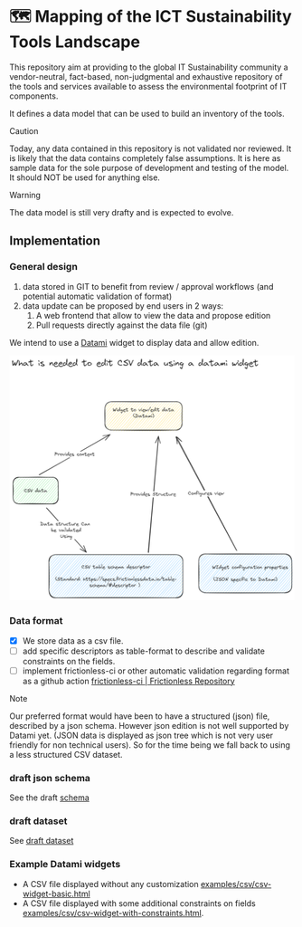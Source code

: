 # 🗺️ Mapping of the ICT Sustainability Tools Landscape

This repository aim at providing to the global IT Sustainability community a vendor-neutral, fact-based, non-judgmental and exhaustive repository of the tools and services available to assess the environmental footprint of IT components.

It defines a data model that can be used to build an inventory of the tools.

> [!CAUTION]
> Today, any data contained in this repository is not validated nor reviewed. It is likely that the data contains completely false assumptions. It is here as sample data for the sole purpose of development and testing of the model. It should NOT be used for anything else.

> [!WARNING]
> The data model is still very drafty and is expected to evolve.

## Implementation

### General design

1. data stored in GIT to benefit from review / approval workflows (and potential automatic validation of format)
2. data update can be proposed by end users in 2 ways:
   1. A web frontend that allow to view the data and propose edition
   2. Pull requests directly against the data file (git)

We intend to use a [Datami](https://datami-docs.multi.coop/?locale=en) widget to display data and allow edition.

![Components of datami widget](doc/datami-components.excalidraw.png)

### Data format

- [x] We store data as a csv file.
- [ ] add specific descriptors as table-format to describe and validate constraints on the fields.
- [ ] implement frictionless-ci or other automatic validation regarding format as a github action [frictionless-ci | Frictionless Repository](https://repository.frictionlessdata.io/index.html)

> [!NOTE]
> Our preferred format would have been to have a structured (json) file, described by a json schema. However json edition is not well supported by Datami yet. (JSON data is displayed as json tree which is not very user friendly for non technical users). So for the time being we fall back to using a less structured CSV dataset.

### draft json schema

See the draft [schema](examples/json/ict-sustainailty-tools.draft.schema.json)

### draft dataset

See [draft dataset](ict-sustainability-tools.csv)


### Example Datami widgets

- A CSV file displayed without any customization [examples/csv/csv-widget-basic.html](examples/csv/csv-widget-basic.html)
- A CSV file displayed with some additional constraints on fields [examples/csv/csv-widget-with-constraints.html](examples/csv/csv-widget-with-constraints.html).
